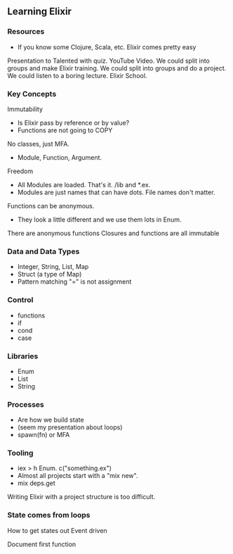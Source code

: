## Learning Elixir

### Resources
 * If you know some Clojure, Scala, etc. Elixir comes pretty easy

Presentation to Talented with quiz.
YouTube Video.
We could split into groups and make Elixir training.
We could split into groups and do a project.
We could listen to a boring lecture.
Elixir School.

### Key Concepts
Immutability
 * Is Elixir pass by reference or by value?
 * Functions are not going to COPY

No classes, just MFA.
 * Module, Function, Argument.

Freedom
  * All Modules are loaded. That's it. /lib and *.ex. 
  * Modules are just names that can have dots. File names don't matter. 

Functions can be anonymous. 
 * They look a little different and we use them lots in Enum.

There are anonymous functions
Closures and functions are all immutable

### Data and Data Types
 * Integer, String, List, Map
 * Struct (a type of Map)
 * Pattern matching "=" is not assignment

### Control
 * functions
 * if
 * cond
 * case

### Libraries

 * Enum
 * List
 * String

### Processes
 * Are how we build state
 * (seem my presentation about loops)
 * spawn(fn) or MFA

 ### Tooling
 
 * iex > h Enum. c("something.ex")
 * Almost all projects start with a "mix new".
 * mix deps.get

 Writing Elixir with a project structure is too difficult.



### State comes from loops

How to get states out
Event driven

Document first
function

